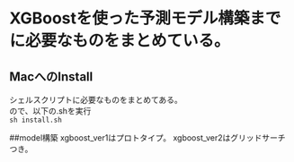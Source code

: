 # XGBoostを使った予測モデル構築までに必要なものをまとめている。
## MacへのInstall
シェルスクリプトに必要なものをまとめてある。   
ので、以下の.shを実行  
```sh install.sh```

##model構築
xgboost_ver1はプロトタイプ。
xgboost_ver2はグリッドサーチつき。
